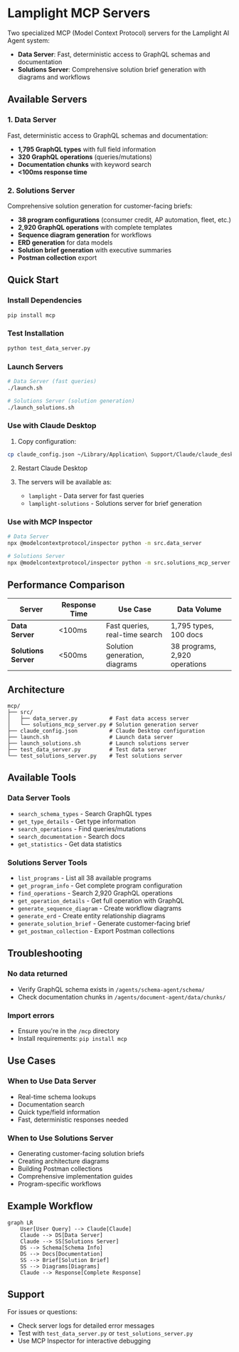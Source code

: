 # Lamplight MCP Servers

Two specialized MCP (Model Context Protocol) servers for the Lamplight AI Agent system:
- **Data Server**: Fast, deterministic access to GraphQL schemas and documentation
- **Solutions Server**: Comprehensive solution brief generation with diagrams and workflows

## Available Servers

### 1. Data Server
Fast, deterministic access to GraphQL schemas and documentation:
- **1,795 GraphQL types** with full field information
- **320 GraphQL operations** (queries/mutations)
- **Documentation chunks** with keyword search
- **<100ms response time**

### 2. Solutions Server
Comprehensive solution generation for customer-facing briefs:
- **38 program configurations** (consumer credit, AP automation, fleet, etc.)
- **2,920 GraphQL operations** with complete templates
- **Sequence diagram generation** for workflows
- **ERD generation** for data models
- **Solution brief generation** with executive summaries
- **Postman collection** export

## Quick Start

### Install Dependencies
```bash
pip install mcp
```

### Test Installation
```bash
python test_data_server.py
```

### Launch Servers
```bash
# Data Server (fast queries)
./launch.sh

# Solutions Server (solution generation)
./launch_solutions.sh
```

### Use with Claude Desktop

1. Copy configuration:
```bash
cp claude_config.json ~/Library/Application\ Support/Claude/claude_desktop_config.json
```

2. Restart Claude Desktop

3. The servers will be available as:
   - `lamplight` - Data server for fast queries
   - `lamplight-solutions` - Solutions server for brief generation

### Use with MCP Inspector

```bash
# Data Server
npx @modelcontextprotocol/inspector python -m src.data_server

# Solutions Server
npx @modelcontextprotocol/inspector python -m src.solutions_mcp_server
```

## Performance Comparison

| Server | Response Time | Use Case | Data Volume |
|--------|--------------|----------|-------------|
| **Data Server** | <100ms | Fast queries, real-time search | 1,795 types, 100 docs |
| **Solutions Server** | <500ms | Solution generation, diagrams | 38 programs, 2,920 operations |

## Architecture

```
mcp/
├── src/
│   ├── data_server.py          # Fast data access server
│   └── solutions_mcp_server.py # Solution generation server
├── claude_config.json          # Claude Desktop configuration
├── launch.sh                   # Launch data server
├── launch_solutions.sh         # Launch solutions server
├── test_data_server.py         # Test data server
└── test_solutions_server.py    # Test solutions server
```

## Available Tools

### Data Server Tools
- `search_schema_types` - Search GraphQL types
- `get_type_details` - Get type information  
- `search_operations` - Find queries/mutations
- `search_documentation` - Search docs
- `get_statistics` - Get data statistics

### Solutions Server Tools
- `list_programs` - List all 38 available programs
- `get_program_info` - Get complete program configuration
- `find_operations` - Search 2,920 GraphQL operations
- `get_operation_details` - Get full operation with GraphQL
- `generate_sequence_diagram` - Create workflow diagrams
- `generate_erd` - Create entity relationship diagrams
- `generate_solution_brief` - Generate customer-facing brief
- `get_postman_collection` - Export Postman collections


## Troubleshooting

### No data returned
- Verify GraphQL schema exists in `/agents/schema-agent/schema/`
- Check documentation chunks in `/agents/document-agent/data/chunks/`

### Import errors
- Ensure you're in the `/mcp` directory
- Install requirements: `pip install mcp`

## Use Cases

### When to Use Data Server
- Real-time schema lookups
- Documentation search
- Quick type/field information
- Fast, deterministic responses needed

### When to Use Solutions Server  
- Generating customer-facing solution briefs
- Creating architecture diagrams
- Building Postman collections
- Comprehensive implementation guides
- Program-specific workflows

## Example Workflow

```mermaid
graph LR
    User[User Query] --> Claude[Claude]
    Claude --> DS[Data Server]
    Claude --> SS[Solutions Server]
    DS --> Schema[Schema Info]
    DS --> Docs[Documentation]
    SS --> Brief[Solution Brief]
    SS --> Diagrams[Diagrams]
    Claude --> Response[Complete Response]
```

## Support

For issues or questions:
- Check server logs for detailed error messages
- Test with `test_data_server.py` or `test_solutions_server.py`
- Use MCP Inspector for interactive debugging